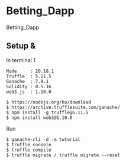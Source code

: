 # Betting_Dapp
Betting_Dapp



## Setup &
In terminal 1
```
Node     : 20.18.1 
Truffle  : 5.11.5
Ganache  : 7.9.1
Solidity : 0.5.16
web3.js  : 1.10.0

$ https://nodejs.org/ko/download
$ https://archive.trufflesuite.com/ganache/
$ npm install -g truffle@5.11.5
$ npm install web3@1.10.0
```

Run
```
$ ganache-cli -d -m tutorial
$ truffle console
$ truffle compile
$ truffle migrate / truffle migrate --reset
```

